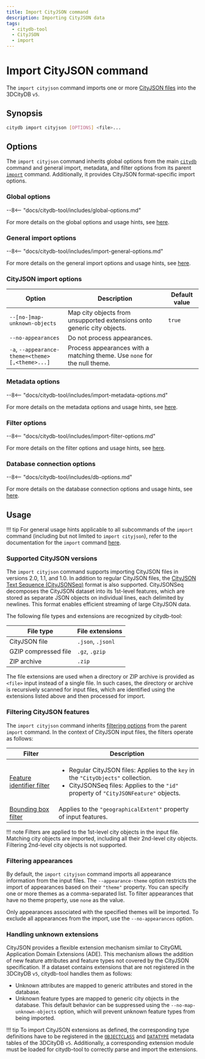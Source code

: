 ```yaml
---
title: Import CityJSON command
description: Importing CityJSON data
tags:
  - citydb-tool
  - CityJSON
  - import
---
```


# Import CityJSON command

The `import cityjson` command imports one or more [CityJSON files](https://www.cityjson.org/) into the 3DCityDB `v5`.

## Synopsis

```bash
citydb import cityjson [OPTIONS] <file>...
```

## Options

The `import cityjson` command inherits global options from the main [`citydb`](cli.md) command and general import,
metadata, and filter options from its parent [`import`](import.md) command. Additionally, it provides CityJSON
format-specific import options.

### Global options

--8<-- "docs/citydb-tool/includes/global-options.md"

For more details on the global options and usage hints, see [here](cli.md#options).

### General import options

--8<-- "docs/citydb-tool/includes/import-general-options.md"

For more details on the general import options and usage hints, see [here](import.md#general-import-options).

### CityJSON import options

| Option                                                                | Description                                                               | Default value |
|-----------------------------------------------------------------------|---------------------------------------------------------------------------|---------------|
| `--[no-]map-unknown-objects`                                          | Map city objects from unsupported extensions onto generic city objects.   | `true`        |
| `--no-appearances`                                                    | Do not process appearances.                                               |               |
| `-a`, <code>--appearance-theme=&lt;theme><br/>[,&lt;theme>...]</code> | Process appearances with a matching theme. Use `none` for the null theme. |               |

### Metadata options

--8<-- "docs/citydb-tool/includes/import-metadata-options.md"

For more details on the metadata options and usage hints, see [here](import.md#metadata-options).

### Filter options

--8<-- "docs/citydb-tool/includes/import-filter-options.md"

For more details on the filter options and usage hints, see [here](import.md#filter-options).

### Database connection options

--8<-- "docs/citydb-tool/includes/db-options.md"

For more details on the database connection options and usage hints, see [here](database.md#using-command-line-options).

## Usage

!!! tip
    For general usage hints applicable to all subcommands of the `import` command (including but not limited to
    `import cityjson`), refer to the documentation for the `import` command [here](import.md#usage).

### Supported CityJSON versions

The `import cityjson` command supports importing CityJSON files in versions 2.0, 1.1, and 1.0. In addition to regular
CityJSON files, the [CityJSON Text Sequence (CityJSONSeq)](https://www.cityjson.org/cityjsonseq/) format is also
supported. CityJSONSeq decomposes the CityJSON dataset into its 1st-level features, which are stored as separate JSON
objects on individual lines, each delimited by newlines. This format enables efficient streaming of large CityJSON data.

The following file types and extensions are recognized by citydb-tool:

| File type            | File extensions   |
|----------------------|-------------------|
| CityJSON file        | `.json`, `.jsonl` |
| GZIP compressed file | `.gz`, `.gzip`    |
| ZIP archive          | `.zip`            |

The file extensions are used when a directory or ZIP archive is provided as `<file>` input instead of a single file.
In such cases, the directory or archive is recursively scanned for input files, which are identified using the
extensions listed above and then processed for import.

### Filtering CityJSON features

The `import cityjson` command inherits [filtering options](import.md#filtering-features) from the parent `import`
command. In the context of CityJSON input files, the filters operate as follows:

| Filter                                                           | Description                                                                                                                                                                                 |
|------------------------------------------------------------------|---------------------------------------------------------------------------------------------------------------------------------------------------------------------------------------------|
| [Feature identifier filter](import.md#feature-identifier-filter) | <ul><li>Regular CityJSON files: Applies to the `key` in the `"CityObjects"` collection.</li><li>CityJSONSeq files: Applies to the `"id"` property of `"CityJSONFeature"` objects.</li></ul> |
| [Bounding box filter](import.md#bounding-box-filter)             | Applies to the `"geographicalExtent"` property of input features.                                                                                                                           |

!!! note
    Filters are applied to the 1st-level city objects in the input file. Matching city objects are imported, including all
    their 2nd-level city objects. Filtering 2nd-level city objects is not supported.

### Filtering appearances

By default, the `import cityjson` command imports all appearance information from the input files. The
`--appearance-theme` option restricts the import of appearances based on their `"theme"` property. You can specify one
or more themes as a comma-separated list. To filter appearances that have no theme property, use `none` as the value.

Only appearances associated with the specified themes will be imported. To exclude all appearances from the import, use
the `--no-appearances` option.

### Handling unknown extensions

CityJSON provides a flexible extension mechanism similar to CityGML Application Domain Extensions (ADE). This mechanism
allows the addition of new feature attributes and feature types not covered by the CityJSON specification. If a dataset
contains extensions that are not registered in the 3DCityDB `v5`, citydb-tool handles them as follows:

- Unknown attributes are mapped to generic attributes and stored in the database.
- Unknown feature types are mapped to generic city objects in the database. This default behavior can be
  suppressed using the `--no-map-unknown-objects` option, which will prevent unknown feature types from being imported.

!!! tip
    To import CityJSON extensions as defined, the corresponding type definitions have to be registered in the
    [`OBJECTCLASS`](../3dcitydb/metadata-module.md#objectclass-table) and
    [`DATATYPE`](../3dcitydb/metadata-module.md#datatype-table) metadata tables of the 3DCityDB `v5`. Additionally, a
    corresponding extension module must be loaded for citydb-tool to correctly parse and import the extensions.